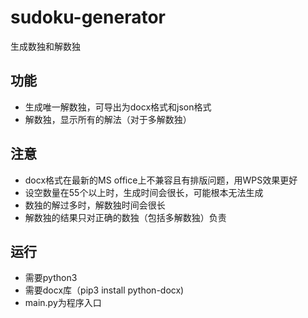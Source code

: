 # sudoku-generator
生成数独和解数独

## 功能
- 生成唯一解数独，可导出为docx格式和json格式
- 解数独，显示所有的解法（对于多解数独）

## 注意
- docx格式在最新的MS office上不兼容且有排版问题，用WPS效果更好
- 设空数量在55个以上时，生成时间会很长，可能根本无法生成
- 数独的解过多时，解数独时间会很长
- 解数独的结果只对正确的数独（包括多解数独）负责

## 运行
- 需要python3
- 需要docx库（pip3 install python-docx)
- main.py为程序入口
